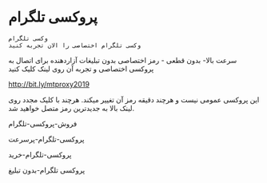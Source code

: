 # پروکسی تلگرام
    وکسی تلگرام
    وکسی تلگرام اختصاصی را الان تجربه کنید
سرعت بالا- 
بدون قطعی -
رمز اختصاصی
بدون تبلیغات آزاردهنده
برای اتصال به پروکسی اختصاصی و تجربه آن روی لینک کلیک کنید

http://bit.ly/mtproxy2019

این پروکسی عمومی نیست و هرچند دقیقه رمز آن تغییر میکند. هرچند با کلیک مجدد روی لینک بالا به جدیدترین رمز متصل خواهید شد.


فروش-پروکسی-تلگرام

پروکسی-تلگرام-پرسرعت

پروکسی-تلگرام-خرید

پروکسی تلگرام-بدون تبلیغ
